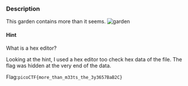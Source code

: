 ### Description
This garden contains more than it seems.
![garden](garden)

#### Hint
What is a hex editor?

Looking at the hint, I used a hex editor too check hex data of the file. The flag was hidden at the very end of the data.

Flag:`picoCTF{more_than_m33ts_the_3y3657BaB2C}`
